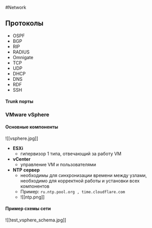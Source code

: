 #Network
## Протоколы
- OSPF 
- BGP 
- RIP 
- RADIUS
- Omnigate
- TCP
- UDP
- DHCP
- DNS
- RDF
- SSH
#### **Trunk порты**

### VMware vSphere
#### Основные компоненты
![[vsphere.jpg]]
- **ESXi**
	- гипервизор 1 типа, отвечающий за работу VM
-  **vCenter**
	- управление VM и пользователями
- **NTP** **сервер**
	- необходимы для синхронизации времени между узлами, необходимо для корректной работы и установки всех компонентов
	- Пример: ```ru.ntp.pool.org , time.cloudflare.com```
	- ![[ntp.png]]
#### Пример схемы сети 
![[test_vsphere_schema.jpg]]
